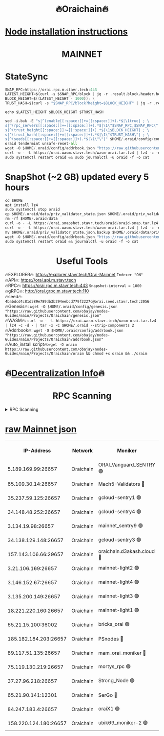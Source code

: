 <h1 align="center"> 🔥Oraichain🔥</h1>

[Node installation instructions](https://github.com/obajay/nodes-Guides/tree/main/Projects/Oraichain)
=
<h1 align="center"> MAINNET</h1>

# StateSync
```python
SNAP_RPC=https://orai.rpc.m.stavr.tech:443
LATEST_HEIGHT=$(curl -s $SNAP_RPC/block | jq -r .result.block.header.height); \
BLOCK_HEIGHT=$((LATEST_HEIGHT - 1000)); \
TRUST_HASH=$(curl -s "$SNAP_RPC/block?height=$BLOCK_HEIGHT" | jq -r .result.block_id.hash)

echo $LATEST_HEIGHT $BLOCK_HEIGHT $TRUST_HASH

sed -i.bak -E "s|^(enable[[:space:]]+=[[:space:]]+).*$|\1true| ; \
s|^(rpc_servers[[:space:]]+=[[:space:]]+).*$|\1\"$SNAP_RPC,$SNAP_RPC\"| ; \
s|^(trust_height[[:space:]]+=[[:space:]]+).*$|\1$BLOCK_HEIGHT| ; \
s|^(trust_hash[[:space:]]+=[[:space:]]+).*$|\1\"$TRUST_HASH\"| ; \
s|^(seeds[[:space:]]+=[[:space:]]+).*$|\1\"\"|" $HOME/.oraid/config/config.toml
oraid tendermint unsafe-reset-all
wget -O $HOME/.oraid/config/addrbook.json "https://raw.githubusercontent.com/obajay/nodes-Guides/main/Projects/Oraichain/addrbook.json"
curl -o - -L https://orai.wasm.stavr.tech/wasm-orai.tar.lz4 | lz4 -c -d - | tar -x -C $HOME/.oraid --strip-components 2
sudo systemctl restart oraid && sudo journalctl -u oraid -f -o cat
```
# SnapShot (~2 GB) updated every 5 hours
```python
cd $HOME
apt install lz4
sudo systemctl stop oraid
cp $HOME/.oraid/data/priv_validator_state.json $HOME/.oraid/priv_validator_state.json.backup
rm -rf $HOME/.oraid/data
curl -o - -L https://orai.snapshot.stavr.tech/oraid/oraid-snap.tar.lz4 | lz4 -c -d - | tar -x -C $HOME/.oraid --strip-components 2
curl -o - -L https://orai.wasm.stavr.tech/wasm-orai.tar.lz4 | lz4 -c -d - | tar -x -C $HOME/.oraid --strip-components 2
mv $HOME/.oraid/priv_validator_state.json.backup $HOME/.oraid/data/priv_validator_state.json
wget -O $HOME/.oraid/config/addrbook.json "https://raw.githubusercontent.com/obajay/nodes-Guides/main/Projects/Oraichain/addrbook.json"
sudo systemctl restart oraid && journalctl -u oraid -f -o cat
```

 <h1 align="center"> Useful Tools</h1>

🔥EXPLORER🔥:     https://explorer.stavr.tech/Orai-Mainnet        `Indexer "ON"` \
🔥API🔥:          https://orai.api.m.stavr.tech \
🔥RPC🔥:          https://orai.rpc.m.stavr.tech:443              `Snapshot-interval = 1000` \
🔥gRPC🔥:         http://orai.grpc.m.stavr.tech:110 \
🔥seed🔥:      `4babdcd4c81d589e789db3b294eebcd779f2227c@orai.seed.stavr.tech:2056` \
🔥Genesis🔥:   `wget -O $HOME/.oraid/config/genesis.json "https://raw.githubusercontent.com/obajay/nodes-Guides/main/Projects/Oraichain/genesis.json"` \
🔥WASM🔥:      `curl -o - -L https://orai.wasm.stavr.tech/wasm-orai.tar.lz4 | lz4 -c -d - | tar -x -C $HOME/.oraid --strip-components 2` \
🔥Addrbook🔥:  `wget -O $HOME/.oraid/config/addrbook.json "https://raw.githubusercontent.com/obajay/nodes-Guides/main/Projects/Oraichain/addrbook.json"` \
🔥Auto_install script🔥:`wget -O oraim https://raw.githubusercontent.com/obajay/nodes-Guides/main/Projects/Oraichain/oraim && chmod +x oraim && ./oraim`

🔥[Decentralization Info](https://github.com/obajay/StateSync-snapshots/tree/main/Projects/Oraichain/Decentralization)🔥
=
<h1 align="center"> RPC Scanning</h1>

<details>
<summary>RPC Scanning</summary>

<h2 align="center"> We scan nodes in real time every 4 hours. And we provide the final result of RPC endpoints.
We cannot influence the operation of these nodes in any way. </h2>


```python
If Voting Power is higher than 0 --> then the Node is a validator of the network and may be subject to attack and be a potential threat to the chain.
```
```python
We marked such validators with a red symbol
```

</details>

[raw Mainnet json](https://rpc-check.oraim.stavr.tech/oraim/rpc-oraim-result.json)
=


<table><tr><th>IP-Address</th><th>Network</th><th>Moniker</th><th>Latest Block Height</th><th>Earliest Block Height</th><th>Catching Up</th><th>Tx Index</th><th>Voting Power</th><th>Scan Time</th></tr><tr><td>5.189.169.99:26657</td><td>Oraichain</td><td>ORAI_Vanguard_SENTRY 🟢</td><td>16257469</td><td>0</td><td>False</td><td>on</td><td>0</td><td>2024-03-15T11:21:57.273956023UTC</td></tr><tr><td>65.109.30.14:26657</td><td>Oraichain</td><td>Mach5-Validators 🔴</td><td>16257511</td><td>0</td><td>False</td><td>off</td><td>212</td><td>2024-03-15T11:22:55.737423714UTC</td></tr><tr><td>35.237.59.125:26657</td><td>Oraichain</td><td>gcloud-sentry1 🟢</td><td>16257463</td><td>1</td><td>False</td><td>on</td><td>0</td><td>2024-03-15T11:21:50.372458903UTC</td></tr><tr><td>34.148.48.252:26657</td><td>Oraichain</td><td>gcloud-sentry4 🟢</td><td>16257471</td><td>1</td><td>False</td><td>on</td><td>0</td><td>2024-03-15T11:22:02.300481627UTC</td></tr><tr><td>3.134.19.98:26657</td><td>Oraichain</td><td>mainnet_sentry9 🟢</td><td>16257492</td><td>1</td><td>False</td><td>on</td><td>0</td><td>2024-03-15T11:22:28.703960251UTC</td></tr><tr><td>34.138.129.148:26657</td><td>Oraichain</td><td>gcloud-sentry3 🟢</td><td>16257501</td><td>1</td><td>False</td><td>on</td><td>0</td><td>2024-03-15T11:22:43.604466362UTC</td></tr><tr><td>157.143.106.66:29657</td><td>Oraichain</td><td>oraichain.d3akash.cloud 🔴</td><td>16257479</td><td>15047495</td><td>False</td><td>on</td><td>177</td><td>2024-03-15T11:22:13.108440000UTC</td></tr><tr><td>3.21.106.169:26657</td><td>Oraichain</td><td>mainnet-light2 🟢</td><td>16257486</td><td>15275144</td><td>False</td><td>on</td><td>0</td><td>2024-03-15T11:22:21.885339063UTC</td></tr><tr><td>3.146.152.67:26657</td><td>Oraichain</td><td>mainnet-light4 🟢</td><td>16257494</td><td>15275144</td><td>False</td><td>on</td><td>0</td><td>2024-03-15T11:22:31.444402480UTC</td></tr><tr><td>3.135.200.149:26657</td><td>Oraichain</td><td>mainnet-light3 🟢</td><td>16257497</td><td>15275144</td><td>False</td><td>on</td><td>0</td><td>2024-03-15T11:22:36.166838623UTC</td></tr><tr><td>18.221.220.160:26657</td><td>Oraichain</td><td>mainnet-light1 🟢</td><td>16257499</td><td>15643601</td><td>False</td><td>on</td><td>0</td><td>2024-03-15T11:22:40.914299273UTC</td></tr><tr><td>65.21.15.100:36002</td><td>Oraichain</td><td>bricks_orai 🟢</td><td>16257515</td><td>15848470</td><td>False</td><td>on</td><td>0</td><td>2024-03-15T11:23:00.311467046UTC</td></tr><tr><td>185.182.184.203:26657</td><td>Oraichain</td><td>PSnodes 🔴</td><td>16257471</td><td>15946937</td><td>False</td><td>off</td><td>27</td><td>2024-03-15T11:21:59.633075488UTC</td></tr><tr><td>89.117.51.135:26657</td><td>Oraichain</td><td>mam_orai_moniker 🔴</td><td>16257465</td><td>15951001</td><td>False</td><td>on</td><td>5</td><td>2024-03-15T11:21:52.719888647UTC</td></tr><tr><td>75.119.130.219:26657</td><td>Oraichain</td><td>mortys_rpc 🟢</td><td>16257505</td><td>15960001</td><td>False</td><td>on</td><td>0</td><td>2024-03-15T11:22:51.084366240UTC</td></tr><tr><td>37.27.96.218:26657</td><td>Oraichain</td><td>Strong_Node 🟢</td><td>16257519</td><td>16086201</td><td>False</td><td>on</td><td>0</td><td>2024-03-15T11:23:04.781562898UTC</td></tr><tr><td>65.21.90.141:12301</td><td>Oraichain</td><td>SerGo 🔴</td><td>16257503</td><td>16157503</td><td>False</td><td>off</td><td>1</td><td>2024-03-15T11:22:46.039130171UTC</td></tr><tr><td>84.247.183.4:26657</td><td>Oraichain</td><td>oraiX1 🟢</td><td>16257519</td><td>16177601</td><td>False</td><td>on</td><td>0</td><td>2024-03-15T11:23:05.089045095UTC</td></tr><tr><td>158.220.124.180:26657</td><td>Oraichain</td><td>ubik69_moniker-2 🟢</td><td>16257472</td><td>16229001</td><td>False</td><td>on</td><td>0</td><td>2024-03-15T11:22:04.616831348UTC</td></tr></table>
